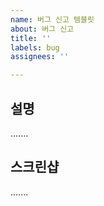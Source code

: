 ```yaml
---
name: 버그 신고 템블릿
about: 버그 신고
title: ''
labels: bug
assignees: ''

---
```


## 설명
.......


## 스크린샵
.......